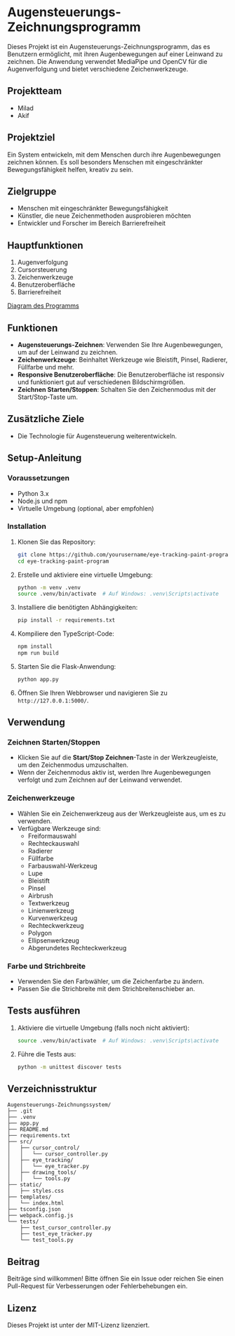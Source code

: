 # Augensteuerungs-Zeichnungsprogramm

Dieses Projekt ist ein Augensteuerungs-Zeichnungsprogramm, das es Benutzern ermöglicht, mit ihren Augenbewegungen auf einer Leinwand zu zeichnen. Die Anwendung verwendet MediaPipe und OpenCV für die Augenverfolgung und bietet verschiedene Zeichenwerkzeuge.

## Projektteam
- Milad
- Akif

## Projektziel
Ein System entwickeln, mit dem Menschen durch ihre Augenbewegungen zeichnen können. Es soll besonders Menschen mit eingeschränkter Bewegungsfähigkeit helfen, kreativ zu sein.

## Zielgruppe
- Menschen mit eingeschränkter Bewegungsfähigkeit
- Künstler, die neue Zeichenmethoden ausprobieren möchten
- Entwickler und Forscher im Bereich Barrierefreiheit

## Hauptfunktionen
1. Augenverfolgung
2. Cursorsteuerung
3. Zeichenwerkzeuge
4. Benutzeroberfläche
5. Barrierefreiheit

[Diagram des Programms](/Augensteuerungs-Zeichnungssystem.pdf)


## Funktionen

- **Augensteuerungs-Zeichnen**: Verwenden Sie Ihre Augenbewegungen, um auf der Leinwand zu zeichnen.
- **Zeichenwerkzeuge**: Beinhaltet Werkzeuge wie Bleistift, Pinsel, Radierer, Füllfarbe und mehr.
- **Responsive Benutzeroberfläche**: Die Benutzeroberfläche ist responsiv und funktioniert gut auf verschiedenen Bildschirmgrößen.
- **Zeichnen Starten/Stoppen**: Schalten Sie den Zeichenmodus mit der Start/Stop-Taste um.

## Zusätzliche Ziele
- Die Technologie für Augensteuerung weiterentwickeln.

## Setup-Anleitung

### Voraussetzungen
- Python 3.x
- Node.js und npm
- Virtuelle Umgebung (optional, aber empfohlen)

### Installation

1. Klonen Sie das Repository:
    ```sh
    git clone https://github.com/yourusername/eye-tracking-paint-program.git
    cd eye-tracking-paint-program
    ```

2. Erstelle und aktiviere eine virtuelle Umgebung:
    ```sh
    python -m venv .venv
    source .venv/bin/activate  # Auf Windows: .venv\Scripts\activate
    ```

3. Installiere die benötigten Abhängigkeiten:
    ```sh
    pip install -r requirements.txt
    ```

4. Kompiliere den TypeScript-Code:
    ```sh
    npm install
    npm run build
    ```

5. Starten Sie die Flask-Anwendung:
    ```sh
    python app.py
    ```

6. Öffnen Sie Ihren Webbrowser und navigieren Sie zu `http://127.0.0.1:5000/`.

## Verwendung

### Zeichnen Starten/Stoppen

- Klicken Sie auf die **Start/Stop Zeichnen**-Taste in der Werkzeugleiste, um den Zeichenmodus umzuschalten.
- Wenn der Zeichenmodus aktiv ist, werden Ihre Augenbewegungen verfolgt und zum Zeichnen auf der Leinwand verwendet.

### Zeichenwerkzeuge

- Wählen Sie ein Zeichenwerkzeug aus der Werkzeugleiste aus, um es zu verwenden.
- Verfügbare Werkzeuge sind:
  - Freiformauswahl
  - Rechteckauswahl
  - Radierer
  - Füllfarbe
  - Farbauswahl-Werkzeug
  - Lupe
  - Bleistift
  - Pinsel
  - Airbrush
  - Textwerkzeug
  - Linienwerkzeug
  - Kurvenwerkzeug
  - Rechteckwerkzeug
  - Polygon
  - Ellipsenwerkzeug
  - Abgerundetes Rechteckwerkzeug

### Farbe und Strichbreite

- Verwenden Sie den Farbwähler, um die Zeichenfarbe zu ändern.
- Passen Sie die Strichbreite mit dem Strichbreitenschieber an.

## Tests ausführen

1. Aktiviere die virtuelle Umgebung (falls noch nicht aktiviert):
    ```sh
    source .venv/bin/activate  # Auf Windows: .venv\Scripts\activate
    ```

2. Führe die Tests aus:
    ```sh
    python -m unittest discover tests
    ```

## Verzeichnisstruktur

```plaintext
Augensteuerungs-Zeichnungssystem/
├── .git
├── .venv
├── app.py
├── README.md
├── requirements.txt
├── src/
│   ├── cursor_control/
│   │   └── cursor_controller.py
│   ├── eye_tracking/
│   │   └── eye_tracker.py
│   ├── drawing_tools/
│   │   └── tools.py
├── static/
│   ├── styles.css
├── templates/
│   └── index.html
├── tsconfig.json
├── webpack.config.js
└── tests/
    ├── test_cursor_controller.py
    ├── test_eye_tracker.py
    └── test_tools.py
```

## Beitrag

Beiträge sind willkommen! Bitte öffnen Sie ein Issue oder reichen Sie einen Pull-Request für Verbesserungen oder Fehlerbehebungen ein.

## Lizenz

Dieses Projekt ist unter der MIT-Lizenz lizenziert.

